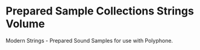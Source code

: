 # Prepared Sample Collections Strings Volume
 Modern Strings - Prepared Sound Samples for use with Polyphone.
